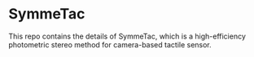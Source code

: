 # SymmeTac
This repo contains the details of SymmeTac, which is a high-efficiency photometric stereo method for camera-based tactile sensor.
